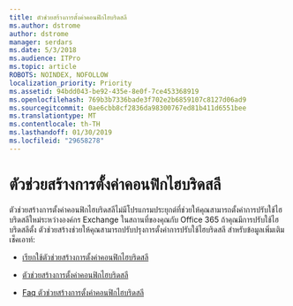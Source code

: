 ```yaml
---
title: ตัวช่วยสร้างการตั้งค่าคอนฟิกไฮบริดสลี
ms.author: dstrome
author: dstrome
manager: serdars
ms.date: 5/3/2018
ms.audience: ITPro
ms.topic: article
ROBOTS: NOINDEX, NOFOLLOW
localization_priority: Priority
ms.assetid: 94bdd043-be92-435e-8e0f-7ce453368919
ms.openlocfilehash: 769b3b7336bade3f702e2b6859107c8127d06ad9
ms.sourcegitcommit: 0ae6cbb8cf2836da98300767ed81b411d6551bee
ms.translationtype: MT
ms.contentlocale: th-TH
ms.lasthandoff: 01/30/2019
ms.locfileid: "29658278"
---
```

# <a name="hybrid-configuration-wizard"></a>ตัวช่วยสร้างการตั้งค่าคอนฟิกไฮบริดสลี

ตัวช่วยสร้างการตั้งค่าคอนฟิกไฮบริดสลีไม่มีโปรแกรมประยุกต์ที่ช่วยให้คุณสามารถตั้งค่าการปรับใช้ไฮบริดสลีใหม่ระหว่างองค์กร Exchange ในสถานที่ของคุณกับ Office 365 ถ้าคุณมีการปรับใช้ไฮบริดสลีตั้ง ตัวช่วยสร้างช่วยให้คุณสามารถปรับปรุงการตั้งค่าการปรับใช้ไฮบริดสลี สำหรับข้อมูลเพิ่มเติม เช็คเอาท์:
  
- [เรียกใช้ตัวช่วยสร้างการตั้งค่าคอนฟิกไฮบริดสลี](https://technet.microsoft.com/library/mt595788%28v=exchg.150%29.aspx)
    
- [ตัวช่วยสร้างการตั้งค่าคอนฟิกไฮบริดสลี](https://technet.microsoft.com/library/hh529921%28v=exchg.150%29.aspx)
    
- [Faq ตัวช่วยสร้างการตั้งค่าคอนฟิกไฮบริดสลี](https://technet.microsoft.com/library/mt488940%28v=exchg.150%29.aspx)
    

